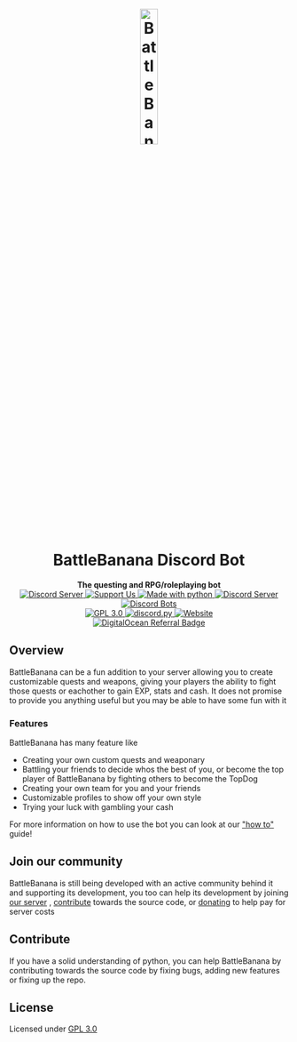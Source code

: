 <h1 align="center">
  <br>
  <a href="https://battlebanana.xyz"><img width="25%" src="https://github.com/DeveloperAnonymous/BattleBanana/blob/master/botimg/battlebanana_transparent.png" alt="BattleBanana"></a>
  <br>
  BattleBanana Discord Bot
  <br>
</h1>

<p align="center">
  <strong>The questing and RPG/roleplaying bot</strong><br>
  <a href="https://discord.gg/xCgnHzW">
    <img src="https://discordapp.com/api/guilds/431932271604400138/widget.png" alt="Discord Server">
  </a>
  <a href="https://patreon.com/developeranonymous">
    <img src="https://img.shields.io/badge/Donate-Patreon-F96854.svg?logo=patreon" alt="Support Us">
  </a>
  <a href="https://www.python.org/downloads/">
    <img src="https://img.shields.io/badge/Made%20With-Python%203.10-blue.svg?style=for-the-badge" alt="Made with python">
  </a>
  <a href="https://makeapullrequest.com">
    <img src="https://img.shields.io/badge/PRs-welcome-brightgreen.svg" alt="Discord Server">
  </a>
  <a href="https://top.gg/bot/464601463440801792">
    <img src="https://discordbots.org/api/widget/servers/464601463440801792.svg" alt="Discord Bots">
  </a> <br>
  <a href="https://www.gnu.org/licenses/gpl-3.0.en.html">
      <img src="https://img.shields.io/github/license/developeranonymous/battlebanana" alt="GPL 3.0">
  </a>
  <a href="https://github.com/Rapptz/discord.py/">
      <img src="https://img.shields.io/badge/discord-py-blue.svg" alt="discord.py">
  </a>
  <a href="https://battlebanana.xyz/">
      <img alt="Website" src="https://img.shields.io/website?down_message=Offline&label=battlebanana.xyz&up_color=bright-green&up_message=Online&url=https%3A%2F%2Fbattlebanana.xyz">
  </a>
  <br>
  <a href="https://www.digitalocean.com/?refcode=4e8f4d74dfa5&utm_campaign=Referral_Invite&utm_medium=Referral_Program&utm_source=badge">
    <img src="https://web-platforms.sfo2.cdn.digitaloceanspaces.com/WWW/Badge%201.svg" alt="DigitalOcean Referral Badge" />
  </a>
</p>

## Overview

BattleBanana can be a fun addition to your server allowing you to create customizable quests and weapons, giving your
players the ability to fight those quests or eachother to gain EXP, stats and cash. It does not promise to provide you
anything useful but you may be able to have some fun with it

### Features

BattleBanana has many feature like

- Creating your own custom quests and weaponary
- Battling your friends to decide whos the best of you, or become the top player of BattleBanana by fighting others to
  become the TopDog
- Creating your own team for you and your friends
- Customizable profiles to show off your own style
- Trying your luck with gambling your cash

For more information on how to use the bot you can look at our ["how to"](https://battlebanana.xyz/howto/) guide!

## Join our community

BattleBanana is still being developed with an active community behind it and supporting its development, you too can
help its development by joining [our server](https://battlebanana.xyz/support)
, [contribute](https://github.com/DeveloperAnonymous/BattleBanana#Contribute) towards the source code,
or [donating](https://patreon.com/developeranonymous) to help pay for server costs

## Contribute

If you have a solid understanding of python, you can help BattleBanana by contributing towards the source code by fixing
bugs, adding new features or fixing up the repo.

## License

Licensed under [GPL 3.0](https://www.gnu.org/licenses/gpl-3.0.en.html)
